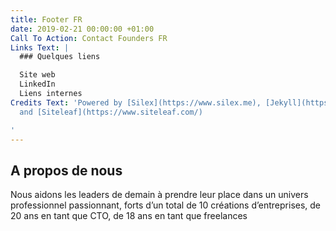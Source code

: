 ```yaml
---
title: Footer FR
date: 2019-02-21 00:00:00 +01:00
Call To Action: Contact Founders FR
Links Text: |
  ### Quelques liens

  Site web
  LinkedIn
  Liens internes
Credits Text: 'Powered by [Silex](https://www.silex.me), [Jekyll](https://jekyllrb.com/)
  and [Siteleaf](https://www.siteleaf.com/)

'
---
```


## A propos de nous

Nous aidons les leaders de demain à prendre leur place dans un univers professionnel passionnant, forts d’un total de 10 créations d’entreprises, de 20 ans en tant que CTO, de 18 ans en tant que freelances
